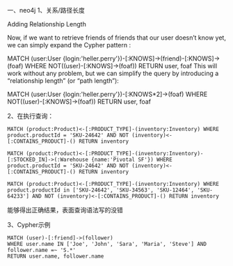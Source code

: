 一、neo4j
1、关系/路径长度

Adding Relationship Length

Now, if we want to retrieve friends of friends that our user doesn’t know yet, we can simply expand the Cypher pattern :

MATCH (user:User {login:'heller.perry'})-[:KNOWS]->(friend)-[:KNOWS]->(foaf)
WHERE NOT((user)-[:KNOWS]->(foaf))
RETURN user, foaf
This will work without any problem, but we can simplify the query by introducing a “relationship length” (or “path length”):

MATCH (user:User {login:'heller.perry'})-[:KNOWS*2]->(foaf)
WHERE NOT((user)-[:KNOWS]->(foaf))
RETURN user, foaf


2、在执行查询：
```
MATCH (product:Product)<-[:PRODUCT_TYPE]-(inventory:Inventory) WHERE product.productId = 'SKU-24642' AND NOT (inventory)<-[:CONTAINS_PRODUCT]-() RETURN inventory
```
```
MATCH (product:Product)<-[:PRODUCT_TYPE]-(inventory:Inventory)-[:STOCKED_IN]->(:Warehouse {name:'Pivotal SF'}) WHERE product.productId = 'SKU-24642' AND NOT (inventory)<-[:CONTAINS_PRODUCT]-() RETURN inventory
```
```
MATCH (product:Product)<-[:PRODUCT_TYPE]-(inventory:Inventory) WHERE product.productId in ['SKU-24642', 'SKU-34563', 'SKU-12464', 'SKU-64233'] AND NOT (inventory)<-[:CONTAINS_PRODUCT]-() RETURN inventory
```
能够得出正确结果，表面查询语法写的没错

3、Cypher示例
```
MATCH (user)-[:friend]->(follower)
WHERE user.name IN ['Joe', 'John', 'Sara', 'Maria', 'Steve'] AND follower.name =~ 'S.*'
RETURN user.name, follower.name
```